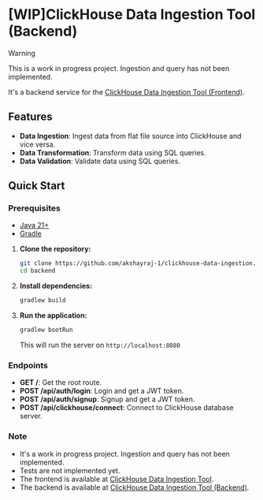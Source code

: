 # [WIP]ClickHouse Data Ingestion Tool (Backend)

> [!WARNING]
> This is a work in progress project. Ingestion and query has not been implemented.

It's a backend service for the [ClickHouse Data Ingestion Tool (Frontend)](../frontend).

## Features

- **Data Ingestion**: Ingest data from flat file source into ClickHouse and vice versa.
- **Data Transformation**: Transform data using SQL queries.
- **Data Validation**: Validate data using SQL queries.

## Quick Start

### Prerequisites

- [Java 21+](https://www.java.com/en/download/manual.jsp)
- [Gradle](https://gradle.org/install/)

1. **Clone the repository:**

    ```bash
    git clone https://github.com/akshayraj-1/clickhouse-data-ingestion.git
   cd backend
    ```

2. **Install dependencies:**

   ```bash
   gradlew build
   ```
   
3. **Run the application:**
    
    ```bash
   gradlew bootRun
    ```
   
    This will run the server on `http://localhost:8080`


### Endpoints

- **GET /**: Get the root route.
- **POST /api/auth/login**: Login and get a JWT token.
- **POST /api/auth/signup**: Signup and get a JWT token.
- **POST /api/clickhouse/connect**: Connect to ClickHouse database server.


### Note

- It's a work in progress project. Ingestion and query has not been implemented.
- Tests are not implemented yet.
- The frontend is available at [ClickHouse Data Ingestion Tool](../frontend).
- The backend is available at [ClickHouse Data Ingestion Tool (Backend)](https://github.com/akshayraj-1/clickhouse-data-ingestion/tree/main/backend).
